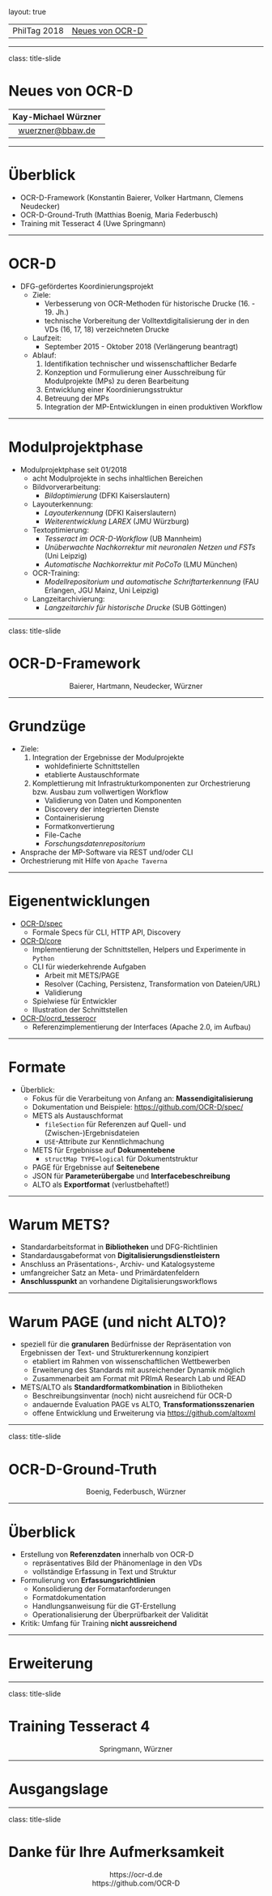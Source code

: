 layout: true
  
<div class="my-header"></div>

<div class="my-footer">
  <table>
    <tr>
      <td>PhilTag 2018</td>
      <td style="text-align:right"><a href="https://www.dwds.de">Neues von OCR-D</a></td>
    </tr>
  </table>
</div>

---

class: title-slide

# Neues von OCR-D  

| Kay-Michael Würzner |
|:-------------------:|
| [wuerzner@bbaw.de](mailto:wuerzner@bbaw.de) |

---

# Überblick

- OCR-D-Framework (Konstantin Baierer, Volker Hartmann, Clemens Neudecker)
- OCR-D-Ground-Truth (Matthias Boenig, Maria Federbusch)
- Training mit Tesseract 4 (Uwe Springmann)

---

# OCR-D

- DFG-gefördertes Koordinierungsprojekt
   + Ziele:
        * Verbesserung von OCR-Methoden für historische Drucke (16. - 19. Jh.)
        * technische Vorbereitung der Volltextdigitalisierung der in den VDs (16, 17, 18) verzeichneten Drucke
   + Laufzeit:
        * September 2015 - Oktober 2018 (Verlängerung beantragt)
   + Ablauf:
        1. Identifikation technischer und wissenschaftlicher Bedarfe
        2. Konzeption und Formulierung einer Ausschreibung für Modulprojekte (MPs) zu deren Bearbeitung
        3. Entwicklung einer Koordinierungsstruktur
        4. Betreuung der MPs
        5. Integration der MP-Entwicklungen in einen produktiven Workflow

---

# Modulprojektphase

- Modulprojektphase seit 01/2018
    + acht Modulprojekte in sechs inhaltlichen Bereichen
    + Bildvorverarbeitung:
        * *Bildoptimierung* (DFKI Kaiserslautern)
    + Layouterkennung:
        * *Layouterkennung* (DFKI Kaiserslautern)
        * *Weiterentwicklung LAREX* (JMU Würzburg)
    + Textoptimierung:
        * *Tesseract im OCR-D-Workflow* (UB Mannheim)
        * *Unüberwachte Nachkorrektur mit neuronalen Netzen und FSTs* (Uni Leipzig)
        * *Automatische Nachkorrektur mit PoCoTo* (LMU München)
    + OCR-Training:
        * *Modellrepositorium und automatische Schriftarterkennung* (FAU Erlangen, JGU Mainz, Uni Leipzig)
    + Langzeitarchivierung:
        * *Langzeitarchiv für historische Drucke* (SUB Göttingen)

---

class: title-slide

# OCR-D-Framework

<center>
Baierer, Hartmann, Neudecker, Würzner
</center>

---

#  Grundzüge

- Ziele:
    1. Integration der Ergebnisse der Modulprojekte
        * wohldefinierte Schnittstellen
        * etablierte Austauschformate
    2. Komplettierung mit Infrastrukturkomponenten zur Orchestrierung bzw. Ausbau zum vollwertigen Workflow
        * Validierung von Daten und Komponenten
        * Discovery der integrierten Dienste
        * Containerisierung
        * Formatkonvertierung
        * File-Cache
        * *Forschungsdatenrepositorium*
- Ansprache der MP-Software via REST und/oder CLI
- Orchestrierung mit Hilfe von `Apache Taverna`

---

# Eigenentwicklungen

- [OCR-D/spec](https://github.com/OCR-D/spec)
    + Formale Specs für CLI, HTTP API, Discovery
- [OCR-D/core](https://github.com/OCR-D/pyocrd)
    + Implementierung der Schnittstellen, Helpers und Experimente in `Python`
    + CLI für wiederkehrende Aufgaben
        * Arbeit mit METS/PAGE
        * Resolver (Caching, Persistenz, Transformation von Dateien/URL)
        * Validierung
    + Spielwiese für Entwickler
    + Illustration der Schnittstellen
- [OCR-D/ocrd_tesserocr](https://github.com/OCR-D/ocrd_tesserocr)
    + Referenzimplementierung der Interfaces (Apache 2.0, im Aufbau)

---

# Formate

- Überblick:
    + Fokus für die Verarbeitung von Anfang an: **Massendigitalisierung**
    + Dokumentation und Beispiele: https://github.com/OCR-D/spec/
    + METS als Austauschformat
        * `fileSection` für Referenzen auf Quell- und (Zwischen-)Ergebnisdateien
        * `USE`-Attribute zur Kenntlichmachung
    + METS für Ergebnisse auf **Dokumentebene**
        * `structMap TYPE=logical` für Dokumentstruktur
    + PAGE für Ergebnisse auf **Seitenebene**
    + JSON für **Parameterübergabe** und **Interfacebeschreibung**
    + ALTO als **Exportformat** (verlustbehaftet!)

---

# Warum METS?

- Standardarbeitsformat in **Bibliotheken** und DFG-Richtlinien
- Standardausgabeformat von **Digitalisierungsdienstleistern**
- Anschluss an Präsentations-, Archiv- und Katalogsysteme
- umfangreicher Satz an Meta- und Primärdatenfeldern
- **Anschlusspunkt** an vorhandene Digitalisierungsworkflows

---

# Warum PAGE (und nicht ALTO)?

- speziell für die **granularen** Bedürfnisse der Repräsentation von Ergebnissen der Text- und Strukturerkennung konzipiert
    + etabliert im Rahmen von wissenschaftlichen Wettbewerben
    + Erweiterung des Standards mit ausreichender Dynamik möglich
    + Zusammenarbeit am Format mit PRImA Research Lab und READ
- METS/ALTO als **Standardformatkombination** in Bibliotheken
    + Beschreibungsinventar (noch) nicht ausreichend für OCR-D
    + andauernde Evaluation PAGE vs ALTO, **Transformationsszenarien**
    + offene Entwicklung und Erweiterung via https://github.com/altoxml

---

class: title-slide

# OCR-D-Ground-Truth

<center>
Boenig, Federbusch, Würzner
</center>

---

# Überblick

- Erstellung von **Referenzdaten** innerhalb von OCR-D
    + repräsentatives Bild der Phänomenlage in den VDs
    + vollständige Erfassung in Text und Struktur
- Formulierung von **Erfassungsrichtlinien**
    + Konsolidierung der Formatanforderungen
    + Formatdokumentation
    + Handlungsanweisung für die GT-Erstellung
    + Operationalisierung der Überprüfbarkeit der Validität
- Kritik: Umfang für Training **nicht aussreichend**

---

# Erweiterung

---

class: title-slide

# Training Tesseract 4

<center>
Springmann, Würzner
</center>

---

# Ausgangslage

---

class: title-slide

# Danke für Ihre Aufmerksamkeit

<center>
https://ocr-d.de
</center>


<center>
https://github.com/OCR-D
</center>
